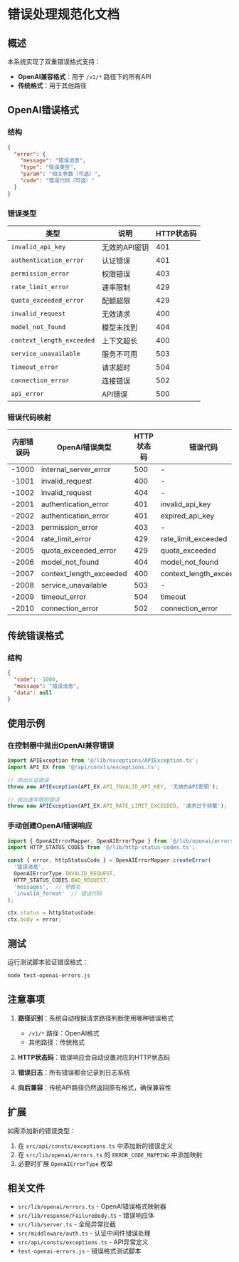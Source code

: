 # 错误处理规范化文档

## 概述

本系统实现了双重错误格式支持：
- **OpenAI兼容格式**：用于 `/v1/*` 路径下的所有API
- **传统格式**：用于其他路径

## OpenAI错误格式

### 结构

```json
{
  "error": {
    "message": "错误消息",
    "type": "错误类型",
    "param": "相关参数（可选）",
    "code": "错误代码（可选）"
  }
}
```

### 错误类型

| 类型 | 说明 | HTTP状态码 |
|------|------|------------|
| `invalid_api_key` | 无效的API密钥 | 401 |
| `authentication_error` | 认证错误 | 401 |
| `permission_error` | 权限错误 | 403 |
| `rate_limit_error` | 速率限制 | 429 |
| `quota_exceeded_error` | 配额超限 | 429 |
| `invalid_request` | 无效请求 | 400 |
| `model_not_found` | 模型未找到 | 404 |
| `context_length_exceeded` | 上下文超长 | 400 |
| `service_unavailable` | 服务不可用 | 503 |
| `timeout_error` | 请求超时 | 504 |
| `connection_error` | 连接错误 | 502 |
| `api_error` | API错误 | 500 |

### 错误代码映射

| 内部错误码 | OpenAI错误类型 | HTTP状态码 | 错误代码 |
|-----------|---------------|-----------|----------|
| -1000 | internal_server_error | 500 | - |
| -1001 | invalid_request | 400 | - |
| -1002 | invalid_request | 404 | - |
| -2001 | authentication_error | 401 | invalid_api_key |
| -2002 | authentication_error | 401 | expired_api_key |
| -2003 | permission_error | 403 | - |
| -2004 | rate_limit_error | 429 | rate_limit_exceeded |
| -2005 | quota_exceeded_error | 429 | quota_exceeded |
| -2006 | model_not_found | 404 | model_not_found |
| -2007 | context_length_exceeded | 400 | context_length_exceeded |
| -2008 | service_unavailable | 503 | - |
| -2009 | timeout_error | 504 | timeout |
| -2010 | connection_error | 502 | connection_error |

## 传统错误格式

### 结构

```json
{
  "code": -1000,
  "message": "错误消息",
  "data": null
}
```

## 使用示例

### 在控制器中抛出OpenAI兼容错误

```typescript
import APIException from '@/lib/exceptions/APIException.ts';
import API_EX from '@/api/consts/exceptions.ts';

// 抛出认证错误
throw new APIException(API_EX.API_INVALID_API_KEY, '无效的API密钥');

// 抛出速率限制错误
throw new APIException(API_EX.API_RATE_LIMIT_EXCEEDED, '请求过于频繁');
```

### 手动创建OpenAI错误响应

```typescript
import { OpenAIErrorMapper, OpenAIErrorType } from '@/lib/openai/errors.ts';
import HTTP_STATUS_CODES from '@/lib/http-status-codes.ts';

const { error, httpStatusCode } = OpenAIErrorMapper.createError(
  '错误消息',
  OpenAIErrorType.INVALID_REQUEST,
  HTTP_STATUS_CODES.BAD_REQUEST,
  'messages',  // 参数名
  'invalid_format'  // 错误代码
);

ctx.status = httpStatusCode;
ctx.body = error;
```

## 测试

运行测试脚本验证错误格式：

```bash
node test-openai-errors.js
```

## 注意事项

1. **路径识别**：系统自动根据请求路径判断使用哪种错误格式
   - `/v1/*` 路径：OpenAI格式
   - 其他路径：传统格式

2. **HTTP状态码**：错误响应会自动设置对应的HTTP状态码

3. **错误日志**：所有错误都会记录到日志系统

4. **向后兼容**：传统API路径仍然返回原有格式，确保兼容性

## 扩展

如需添加新的错误类型：

1. 在 `src/api/consts/exceptions.ts` 中添加新的错误定义
2. 在 `src/lib/openai/errors.ts` 的 `ERROR_CODE_MAPPING` 中添加映射
3. 必要时扩展 `OpenAIErrorType` 枚举

## 相关文件

- `src/lib/openai/errors.ts` - OpenAI错误格式映射器
- `src/lib/response/FailureBody.ts` - 错误响应体
- `src/lib/server.ts` - 全局异常拦截
- `src/middleware/auth.ts` - 认证中间件错误处理
- `src/api/consts/exceptions.ts` - API异常定义
- `test-openai-errors.js` - 错误格式测试脚本
